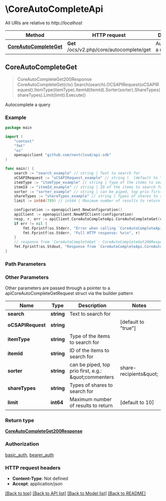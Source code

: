 # \CoreAutoCompleteApi

All URIs are relative to *http://localhost*

Method | HTTP request | Description
------------- | ------------- | -------------
[**CoreAutoCompleteGet**](CoreAutoCompleteApi.md#CoreAutoCompleteGet) | **Get** /ocs/v2.php/core/autocomplete/get | Autocomplete a query



## CoreAutoCompleteGet

> CoreAutoCompleteGet200Response CoreAutoCompleteGet(ctx).Search(search).OCSAPIRequest(oCSAPIRequest).ItemType(itemType).ItemId(itemId).Sorter(sorter).ShareTypes(shareTypes).Limit(limit).Execute()

Autocomplete a query

### Example

```go
package main

import (
    "context"
    "fmt"
    "os"
    openapiclient "github.com/nextcloud/api-sdk"
)

func main() {
    search := "search_example" // string | Text to search for
    oCSAPIRequest := "oCSAPIRequest_example" // string |  (default to "true")
    itemType := "itemType_example" // string | Type of the items to search for (optional)
    itemId := "itemId_example" // string | ID of the items to search for (optional)
    sorter := "sorter_example" // string | can be piped, top prio first, e.g.: \"commenters|share-recipients\" (optional)
    shareTypes := "shareTypes_example" // string | Types of shares to search for (optional)
    limit := int64(789) // int64 | Maximum number of results to return (optional) (default to 10)

    configuration := openapiclient.NewConfiguration()
    apiClient := openapiclient.NewAPIClient(configuration)
    resp, r, err := apiClient.CoreAutoCompleteApi.CoreAutoCompleteGet(context.Background()).Search(search).OCSAPIRequest(oCSAPIRequest).ItemType(itemType).ItemId(itemId).Sorter(sorter).ShareTypes(shareTypes).Limit(limit).Execute()
    if err != nil {
        fmt.Fprintf(os.Stderr, "Error when calling `CoreAutoCompleteApi.CoreAutoCompleteGet``: %v\n", err)
        fmt.Fprintf(os.Stderr, "Full HTTP response: %v\n", r)
    }
    // response from `CoreAutoCompleteGet`: CoreAutoCompleteGet200Response
    fmt.Fprintf(os.Stdout, "Response from `CoreAutoCompleteApi.CoreAutoCompleteGet`: %v\n", resp)
}
```

### Path Parameters



### Other Parameters

Other parameters are passed through a pointer to a apiCoreAutoCompleteGetRequest struct via the builder pattern


Name | Type | Description  | Notes
------------- | ------------- | ------------- | -------------
 **search** | **string** | Text to search for | 
 **oCSAPIRequest** | **string** |  | [default to &quot;true&quot;]
 **itemType** | **string** | Type of the items to search for | 
 **itemId** | **string** | ID of the items to search for | 
 **sorter** | **string** | can be piped, top prio first, e.g.: \&quot;commenters|share-recipients\&quot; | 
 **shareTypes** | **string** | Types of shares to search for | 
 **limit** | **int64** | Maximum number of results to return | [default to 10]

### Return type

[**CoreAutoCompleteGet200Response**](CoreAutoCompleteGet200Response.md)

### Authorization

[basic_auth](../README.md#basic_auth), [bearer_auth](../README.md#bearer_auth)

### HTTP request headers

- **Content-Type**: Not defined
- **Accept**: application/json

[[Back to top]](#) [[Back to API list]](../README.md#documentation-for-api-endpoints)
[[Back to Model list]](../README.md#documentation-for-models)
[[Back to README]](../README.md)

